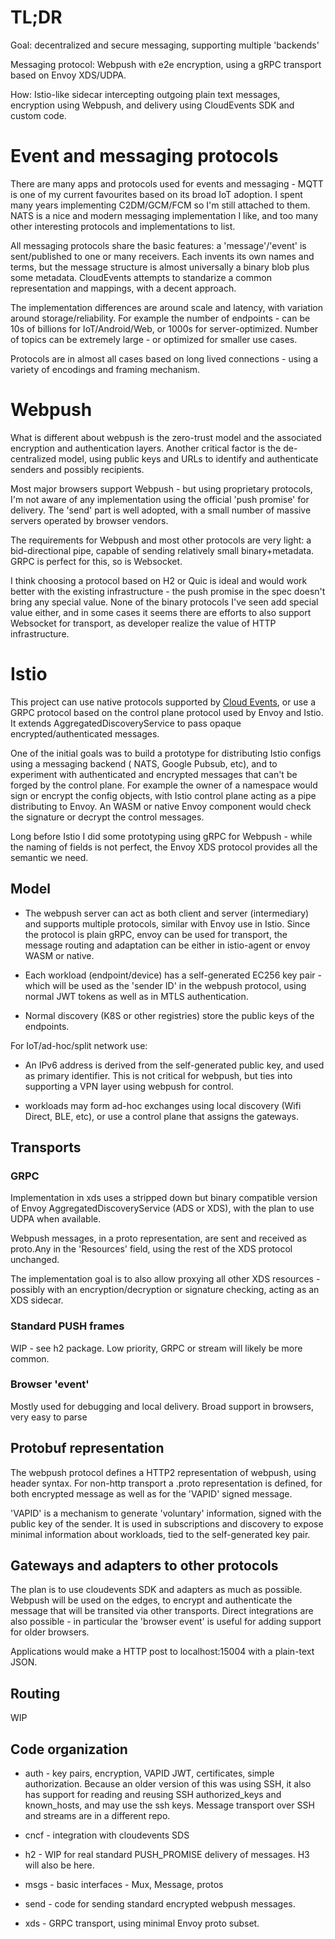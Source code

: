 # TL;DR

Goal: decentralized and secure messaging, supporting multiple 'backends'

Messaging protocol: Webpush with e2e encryption, using a gRPC transport based on
Envoy XDS/UDPA. 

How: Istio-like sidecar intercepting outgoing plain text messages, 
encryption using Webpush, and delivery using CloudEvents SDK and custom code.


# Event and messaging protocols

There are many apps and protocols used for events and messaging - MQTT is one of my current favourites based on its broad
IoT adoption. I spent many years implementing C2DM/GCM/FCM so I'm still attached to them. NATS
is a nice and modern messaging implementation I like, and too many other
 interesting protocols and implementations to list.

All messaging protocols share the basic features: a 'message'/'event' is sent/published
to one or many receivers. Each invents its own names and terms, but the message 
structure is almost universally a binary blob plus some metadata. CloudEvents 
attempts to standarize a common representation and mappings, with a decent approach.

The implementation differences are around scale and latency, with variation 
around storage/reliability. For example the number of endpoints - can be 10s of billions
for IoT/Android/Web, or 1000s for server-optimized. Number of topics can be extremely
large - or optimized for smaller use cases.  

Protocols are in almost all cases based on long lived connections - using a variety
of encodings and framing mechanism. 

# Webpush

What is different about webpush is the zero-trust model and the associated encryption and authentication layers.
Another critical factor is the de-centralized model, using public keys and URLs to identify and authenticate senders 
and possibly recipients.

Most major browsers support Webpush - but using proprietary protocols, I'm not 
aware of any implementation using the official 'push promise' for delivery.
The 'send' part is well adopted, with a small number of massive servers operated
by browser vendors. 

The requirements for Webpush and most other protocols are very light: a bid-directional
pipe, capable of sending relatively small binary+metadata. GRPC is perfect for this,
so is Websocket. 

I think choosing a protocol based on H2 or Quic is ideal and would work better with
the existing infrastructure - the push promise in the spec doesn't bring any 
special value. None of the binary protocols I've seen add special value either,
and in some cases it seems there are efforts to also support Websocket for transport,
as developer realize the value of HTTP infrastructure. 

# Istio

This project can use native protocols supported by [Cloud Events](http://cloudevents.io),
or use a GRPC protocol based on the control plane protocol used by Envoy and Istio.
It extends AggregatedDiscoveryService to pass opaque encrypted/authenticated messages. 

One of the initial goals was to build a prototype for distributing Istio configs
using a messaging backend ( NATS, Google Pubsub, etc), and to experiment with 
authenticated and encrypted messages that can't be forged by the control plane.
For example the owner of a namespace would sign or encrypt the config objects,
with Istio control plane acting as a pipe distributing to Envoy. An WASM or native
Envoy component would check the signature or decrypt the control messages.

Long before Istio I did some prototyping using gRPC for Webpush - while the
naming of fields is not perfect, the Envoy XDS protocol provides all the semantic 
we need. 

## Model

- The webpush server can act as both client and server (intermediary) and supports multiple protocols, similar 
with Envoy use in Istio. Since the protocol is plain gRPC, envoy can be used for transport,
the message routing and adaptation can be either in istio-agent or envoy WASM or native.

- Each workload (endpoint/device) has a self-generated EC256 key pair - which will be used as the 'sender ID' in the 
webpush protocol, using normal JWT tokens as well as in MTLS authentication. 

- Normal discovery (K8S or other registries) store the public keys of the endpoints.

For IoT/ad-hoc/split network use:

- An IPv6 address is derived from the self-generated public key, and used as primary identifier. This is not
critical for webpush, but ties into supporting a VPN layer using webpush for control.  

- workloads may form ad-hoc exchanges using local discovery (Wifi Direct, BLE, etc), or use a control plane that 
assigns the gateways.


## Transports

### GRPC 

Implementation in xds uses a stripped down but binary compatible version of Envoy AggregatedDiscoveryService (ADS or 
XDS), with the plan to use UDPA when available.

Webpush messages, in a proto representation, are sent and received as proto.Any in the 'Resources' field, using
the rest of the XDS protocol unchanged. 

The implementation goal is to also allow proxying all other XDS resources - possibly with an encryption/decryption
or signature checking, acting as an XDS sidecar.

### Standard PUSH frames

WIP - see h2 package. Low priority, GRPC or stream will likely be more common.

### Browser 'event'

Mostly used for debugging and local delivery. Broad support in browsers, very easy to parse

## Protobuf representation

The webpush protocol defines a HTTP2 representation of webpush, using header syntax. For non-http transport
a .proto representation is defined, for both encrypted message as well as for the 'VAPID' signed message.

'VAPID' is a mechanism to generate 'voluntary' information, signed with the public key of the sender. 
It is used in subscriptions and discovery to expose minimal information about workloads, tied to the 
self-generated key pair.
 
## Gateways and adapters to other protocols

The plan is to use cloudevents SDK and adapters as much as possible. Webpush will be used on the edges, to 
encrypt and authenticate the message that will be transited via other transports. Direct integrations are also
possible - in particular the 'browser event' is useful for adding support for older browsers. 

Applications would make a HTTP post to localhost:15004 with a plain-text JSON.

## Routing 

WIP

## Code organization

- auth - key pairs, encryption, VAPID JWT, certificates, simple authorization. Because an older version 
of this was using SSH, it also has support for reading and reusing SSH authorized_keys and known_hosts, and
may use the ssh keys. Message transport over SSH and streams are in a different repo.

- cncf - integration with cloudevents SDS

- h2 - WIP for real standard PUSH_PROMISE delivery of messages. H3 will also be here.

- msgs - basic interfaces - Mux, Message, protos

- send - code for sending standard encrypted webpush messages.

- xds - GRPC transport, using minimal Envoy proto subset. 


